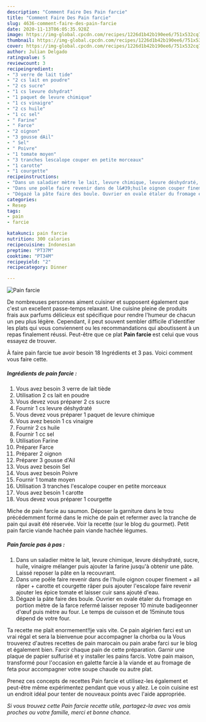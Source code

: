 ```yaml
---
description: "Comment Faire Des Pain farcie"
title: "Comment Faire Des Pain farcie"
slug: 4636-comment-faire-des-pain-farcie
date: 2020-11-13T06:05:35.928Z
image: https://img-global.cpcdn.com/recipes/1226d1b42b190ee6/751x532cq70/pain-farcie-photo-principale-de-la-recette.jpg
thumbnail: https://img-global.cpcdn.com/recipes/1226d1b42b190ee6/751x532cq70/pain-farcie-photo-principale-de-la-recette.jpg
cover: https://img-global.cpcdn.com/recipes/1226d1b42b190ee6/751x532cq70/pain-farcie-photo-principale-de-la-recette.jpg
author: Julian Delgado
ratingvalue: 5
reviewcount: 3
recipeingredient:
- "3 verre de lait tide"
- "2 cs lait en poudre"
- "2 cs sucre"
- "1 cs levure dshydrat"
- "1 paquet de levure chimique"
- "1 cs vinaigre"
- "2 cs huile"
- "1 cc sel"
- " Farine"
- " Farce"
- "2 oignon"
- "3 gousse dAil"
- " Sel"
- " Poivre"
- "1 tomate moyen"
- "3 tranches lescalope couper en petite morceaux"
- "1 carotte"
- "1 courgette"
recipeinstructions:
- "Dans un saladier mètre le lait, levure chimique, levure déshydraté, sucre, huile, vinaigre mélanger puis ajouter la farine jusqu&#39;à obtenir une pâte. Laissé reposer la pâte en la recouvrant."
- "Dans une poêle faire revenir dans de l&#39;huile oignon couper finement + ail râper + carotte et courgette râper puis ajouter l&#39;escalope faire revenir ajouter les épice tomate et laisser cuir sans ajouté d&#39;eau."
- "Dégazé la pâte faire des boule. Ouvrier en ovale étaler du fromage en portion mètre de la farce refermé laisser reposer 10 minute badigeonner d&#39;œuf puis mètre au four. Le temps de cuisson et de 15minute tous dépend de votre four."
categories:
- Resep
tags:
- pain
- farcie

katakunci: pain farcie 
nutrition: 300 calories
recipecuisine: Indonesian
preptime: "PT37M"
cooktime: "PT34M"
recipeyield: "2"
recipecategory: Dinner

---
```



![Pain farcie](https://img-global.cpcdn.com/recipes/1226d1b42b190ee6/751x532cq70/pain-farcie-photo-principale-de-la-recette.jpg)

De nombreuses personnes aiment cuisiner et supposent également que c'est un excellent passe-temps relaxant. Une cuisine pleine de produits frais aux parfums délicieux est spécifique pour rendre l'humeur de chacun un peu plus légère. Cependant, il peut souvent sembler difficile d'identifier les plats qui vous conviennent ou les recommandations qui aboutissent à un repas finalement réussi. Peut-être que ce plat <strong> Pain farcie </strong> est celui que vous essayez de trouver.

<!--inarticleads1-->

À faire pain farcie tue avoir besoin 18 Ingrédients et 3 pas. Voici comment vous faire cette.

##### Ingrédients de pain farcie :

1. Vous avez besoin 3 verre de lait tiède
1. Utilisation 2 cs lait en poudre
1. Vous devez vous préparer 2 cs sucre
1. Fournir 1 cs levure déshydraté
1. Vous devez vous préparer 1 paquet de levure chimique
1. Vous avez besoin 1 cs vinaigre
1. Fournir 2 cs huile
1. Fournir 1 cc sel
1. Utilisation  Farine
1. Préparer  Farce
1. Préparer 2 oignon
1. Préparer 3 gousse d&#39;Ail
1. Vous avez besoin  Sel
1. Vous avez besoin  Poivre
1. Fournir 1 tomate moyen
1. Utilisation 3 tranches l&#39;escalope couper en petite morceaux
1. Vous avez besoin 1 carotte
1. Vous devez vous préparer 1 courgette


Miche de pain farcie au saumon. Déposer la garniture dans le trou précédemment formé dans le miche de pain et refermer avec la tranche de pain qui avait été réservée. Voir la recette (sur le blog du gourmet). Petit pain farcie viande hachée pain viande hachée légumes. 

<!--inarticleads2-->

##### Pain farcie pas à pas :

1. Dans un saladier mètre le lait, levure chimique, levure déshydraté, sucre, huile, vinaigre mélanger puis ajouter la farine jusqu&#39;à obtenir une pâte. Laissé reposer la pâte en la recouvrant.
1. Dans une poêle faire revenir dans de l&#39;huile oignon couper finement + ail râper + carotte et courgette râper puis ajouter l&#39;escalope faire revenir ajouter les épice tomate et laisser cuir sans ajouté d&#39;eau.
1. Dégazé la pâte faire des boule. Ouvrier en ovale étaler du fromage en portion mètre de la farce refermé laisser reposer 10 minute badigeonner d&#39;œuf puis mètre au four. Le temps de cuisson et de 15minute tous dépend de votre four.


Ta recette me plait enormement!!je vais vite. Ce pain algérien farci est un vrai régal et sera la bienvenue pour accompagner la chorba ou la Vous trouverez d&#39;autres recettes de pain marocain ou pain arabe farci sur le blog et également bien. Farcir chaque pain de cette préparation. Garnir une plaque de papier sulfurisé et y installer les pains farcis. Votre pain maison, transformé pour l&#39;occasion en galette farcie à la viande et au fromage de feta pour accompagner votre soupe chaude ou autre plat. 

<!--inarticleads1-->

<p>
Prenez ces concepts de recettes Pain farcie et utilisez-les également et peut-être même expérimentez pendant que vous y allez. Le coin cuisine est un endroit idéal pour tenter de nouveaux points avec l'aide appropriée.
</p>

<p>
<i>Si vous trouvez cette Pain farcie recette utile, partagez-la avec vos amis proches ou votre famille, merci et bonne chance.</i>
</p>
